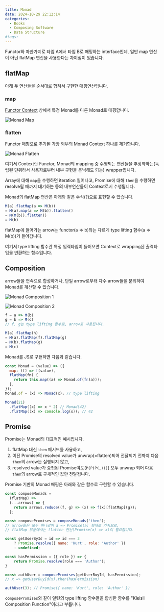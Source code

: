 ```yaml
---
title: Monad
date: 2024-10-29 22:12:14
categories:
  - Books
  - Composing Software
  - Data Structure
#tags:
---
```

Functor와 마찬가지로 타입 A에서 타입 B로 매핑하는 interface인데, 일반 map 연산이 아닌 flatMap 연산을 사용한다는 차이점이 있습니다.

## flatMap

아래 두 연산들을 순서대로 합쳐서 구현한 매핑연산입니다.

### map

[Functor Context](../functor-category) 상에서 특정 Monad를 다른 Monad로 매핑합니다.

![Monad Map](/images/monad_map.png)

### flatten

Functor 매핑으로 추가된 가장 외부의 Monad Context 하나를 제거합니다.

![Monad Flatten](/images/monad_flatten.png)

여기서 Context란 Functor, Monad의 mapping 중 수행되는 연산들을 추상화하는(독립된 단위라서 사용자로부터 내부 구현을 은닉해도 되는) wrapper입니다.

Array에 대해 `map`을 수행하면 iteration 일어나고, Promise에 대해 `then`을 수행하면 resolve될 때까지 대기하는 등의 내부연산들이 Context로서 수행됩니다.

Monad의 flatMap 연산은 아래와 같은 수식(?)으로 표현할 수 있습니다.

```js
M(a).flatMap(a => M(b))
= M(a).map(a => M(b)).flatten()
= M(M(b)).flatten()
= M(b)
```

flatMap에 들어가는 arrow는 functor(a ⇒ b)와는 다르게 type lifting 함수(a ⇒ M(b))가 들어갑니다.

여기서 type lifting 함수란 특정 입력타입이 들어오면 Context로 wrapping된 출력타입을 반환하는 함수입니다.

## Composition

arrow들을 연속으로 합성하거나, 단일 arrow로부터 다수 arrow들을 분리하여 Monad를 계산할 수 있습니다.

![Monad Composition 1](/images/monad_composition_1.png)

![Monad Composition 2](/images/monad_composition_2.png)

```jsx
f = a => M(b)
g = b => M(c)
// f, g는 type lifting 함수로, arrow로 사용됩니다.

M(a).flatMap(h)
= M(a).flatMap(f).flatMap(g)
= M(b).flatMap(g)
= M(c)
```

Monad를 JS로 구현하면 다음과 같습니다.

```js
const Monad = (value) => ({
  map: (f) => f(value),
  flatMap(fn) {
    return this.map((a) => Monad.of(fn(a)));
  },
});
Monad.of = (x) => Monad(x); // type lifting
```

```js
Monad(21)
  .flatMap((x) => x * 2) // Monad(42)
  .flatMap((x) => console.log(x)); // 42
```

## Promise

Promise는 Monad의 대표적인 예시입니다.

1. flatMap 대신 `then` 메서드를 사용하고,
2. 이전 Promise의 resolved value가 unwrap(=flatten)되어 전달되기 전까지 다음 `then`의 arrow는 실행되지 않고,
3. resolved value가 중첩된 Promise여도(`P(P(P(…)))`) 모두 unwrap 되어 다음 `then`의 arrow로 구체적인 값만 전달됩니다.

Promise 기반의 Monad 매핑은 아래와 같은 함수로 구현할 수 있습니다.

```js
const composeMonads =
  (flatMap) =>
  (...arrows) => {
    return arrows.reduce((f, g) => (x) => f(x)[flatMap](g));
  };
```

```js
const composePromises = composeMonads('then');
// arrow들은 모두 하나같이 a => Promise(a) 형태로 가지므로,
// flatMap 부분에서는 flatten 연산(Promise(x) => x)이 필요합니다.

const getUserById = id => id === 3
	? Promise.resolve({ name: 'Kurt', role: 'Author' })
	: undefined;

const hasPermission = ({ role }) => {
	return Promise.resolve(role === 'Author');
}

const authUser = composePromises(getUserBuyId, hasPermission);
// x => getUserBuyId(x).then(hasPermission)

authUser(3); // Promise({ name: 'Kurt', role: 'Author' })
```

`composePromises`와 같이 일련의 type lifting 함수들을 합성한 함수를 "Kleisli Composition Function"이라고 부릅니다.
